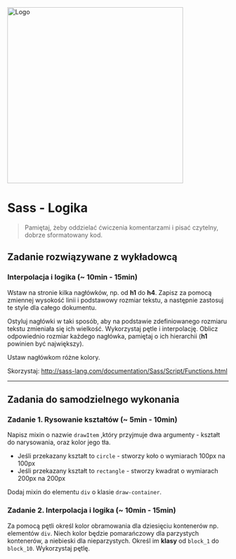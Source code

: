 <img alt="Logo" src="http://coderslab.pl/svg/logo-coderslab.svg" width="400">

# Sass - Logika

> Pamiętaj, żeby oddzielać ćwiczenia komentarzami i pisać czytelny, dobrze sformatowany kod.

## Zadanie rozwiązywane z wykładowcą

### Interpolacja i logika (~ 10min - 15min)

Wstaw na stronie kilka nagłówków, np. od **h1** do **h4**. Zapisz za pomocą zmiennej wysokość linii i podstawowy rozmiar tekstu, a następnie zastosuj te style dla całego dokumentu.

Ostyluj nagłówki w taki sposób, aby na podstawie zdefiniowanego rozmiaru tekstu zmieniała się ich wielkość. Wykorzystaj pętle i interpolację.
Oblicz odpowiednio rozmiar każdego nagłówka, pamiętaj o ich hierarchii (**h1** powinien być największy).

Ustaw nagłówkom różne kolory.

Skorzystaj: http://sass-lang.com/documentation/Sass/Script/Functions.html

-------------------------------------------------------------------------------
## Zadania do samodzielnego wykonania

### Zadanie 1. Rysowanie kształtów (~ 5min - 10min)

Napisz mixin o nazwie `drawItem` ,który przyjmuje dwa argumenty - kształt do narysowania, oraz kolor jego tła.

* Jeśli przekazany kształt to `circle` - stworzy koło o wymiarach 100px na 100px
* Jeśli przekazany kształt to `rectangle` - stworzy kwadrat o wymiarach 200px na 200px

Dodaj mixin do elementu `div` o klasie `draw-container`.

### Zadanie 2. Interpolacja i logika (~ 10min - 15min)

Za pomocą pętli określ kolor obramowania dla dziesięciu kontenerów np. elementów `div`. Niech kolor będzie pomarańczowy dla parzystych kontenerów, a niebieski dla nieparzystych.
Określ im **klasy** od ```block_1``` do ```block_10```. Wykorzystaj pętlę.
